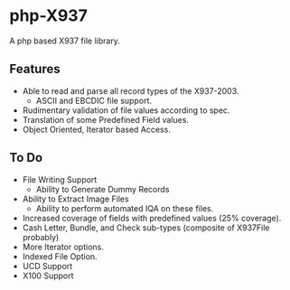 php-X937
========
A php based X937 file library.

Features
--------
* Able to read and parse all record types of the  X937-2003.
  * ASCII and EBCDIC file support.
* Rudimentary validation of file values according to spec.
* Translation of some Predefined Field values.
* Object Oriented, Iterator based Access.

To Do
-----
* File Writing Support
  * Ability to Generate Dummy Records
* Ability to Extract Image Files
  * Ability to perform automated IQA on these files.
* Increased coverage of fields with predefined values (25% coverage).
* Cash Letter, Bundle, and Check sub-types (composite of X937File probably)
* More Iterator options.
* Indexed File Option.
* UCD Support
* X100 Support
